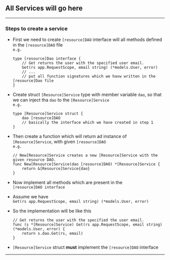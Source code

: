 ## All Services will go here
----
### Steps to create a service
- First we need to create `[resource]DAO` interface will all methods defined in the `[resource]DAO` file</br>
    `e.g.` 
    ```
    type [resource]Dao interface {
        // Get returns the user with the specified user email.
        Get(rs app.RequestScope, email string) (*models.User, error)
        // ...
        // put all function signatures which we havw written in the [resource]Dao file
    }
    ```    
- Create struct `[Resource]Service` type with member variable `dao`, so that we can inject tha `dao` to the `[Resource]Service` </br>
    `e.g.` 
    ```
    type [Resource]Service struct {
        dao [resource]DAO 
        // basically the interface which we have created in step 1
    }
    ```
- Then create a function which will return ad instance of `[Resource]Service`, with given `[resource]DAO` </br>
    `e.g.`
    ```
    // New[Resource]Service creates a new [Resource]Service with the given resource DAO.
    func New[Resource]Service(dao [resource]DAO) *[Resource]Service {
	    return &[Resource]Service{dao}
    }
    ```
- Now implement all methods which are present in the </br>`[resource]DAO interface`

- Assume we have </br>`Get(rs app.RequestScope, email string) (*models.User, error)`

- So the implementation will be like this
    ```
    // Get returns the user with the specified the user email.
    func (s *[Resource]Service) Get(rs app.RequestScope, email string) (*models.User, error) {
	    return s.dao.Get(rs, email)
    }
    ```
- `[Resource]Service` struct **must** implement the `[resource]DAO` interface

-----